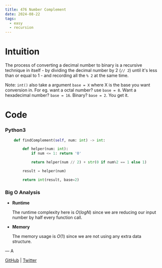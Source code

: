 ```yaml
---
title: 476 Number Complement
date: 2024-08-22
tags:
  - easy
  - recursion
---
```


# Intuition

The process of converting a decimal number to binary is a recursive technique in itself - by dividing the decimal number by 2 (`// 2`) until it's less than or equal to 1 - and recording all the `% 2` at the same time.

Note: `int()` also take a argument `base = X` where X is the base you want conversion in. For eg. want a octal number? use `base = 8`. Want a hexadecimal number? `base = 16`. Binary? `base = 2`. You get it.

# Code

### Python3

```python
    def findComplement(self, num: int) -> int:

        def helper(num: int):
            if num <= 1: return '0'

            return helper(num // 2) + str(0 if num%2 == 1 else 1)

        result = helper(num)

        return int(result, base=2)
```

### Big O Analysis

- **Runtime**

  The runtime complexity here is $O(log N)$ since we are reducing our input number by half every function call.

- **Memory**

  The memory usage is $O(1)$ since we are not using any extra data structure.

— A

[GitHub](https://github.com/AtharvaKamble) | [Twitter](https://twitter.com/AtharvaKamble07)
